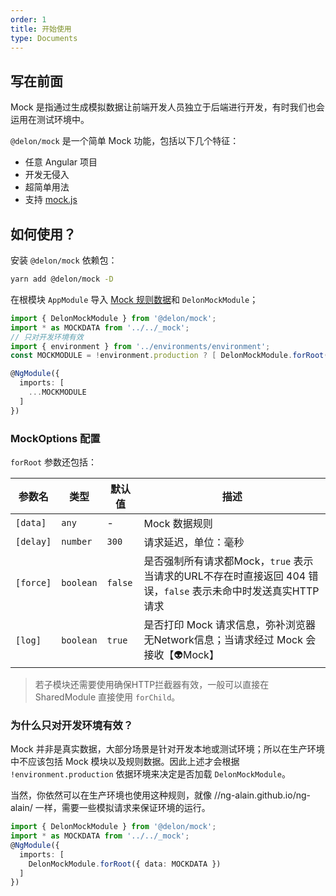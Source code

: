 ```yaml
---
order: 1
title: 开始使用
type: Documents
---
```


## 写在前面

Mock 是指通过生成模拟数据让前端开发人员独立于后端进行开发，有时我们也会运用在测试环境中。

`@delon/mock` 是一个简单 Mock 功能，包括以下几个特征：

- 任意 Angular 项目
- 开发无侵入
- 超简单用法
- 支持 [mock.js](http://mockjs.com/)

## 如何使用？

安装 `@delon/mock` 依赖包：

```bash
yarn add @delon/mock -D
```

在根模块 `AppModule` 导入 [Mock 规则数据](/mock/rule)和 `DelonMockModule`；

```ts
import { DelonMockModule } from '@delon/mock';
import * as MOCKDATA from '../../_mock';
// 只对开发环境有效
import { environment } from '../environments/environment';
const MOCKMODULE = !environment.production ? [ DelonMockModule.forRoot({ data: MOCKDATA }) ] : [];

@NgModule({
  imports: [
    ...MOCKMODULE
  ]
})
```

### MockOptions 配置

`forRoot` 参数还包括：

| 参数名 | 类型 | 默认值 | 描述 |
| ----- | --- | --- | --- |
| `[data]` | `any` | - | Mock 数据规则 |
| `[delay]` | `number` | `300` | 请求延迟，单位：毫秒 |
| `[force]` | `boolean` | `false` | 是否强制所有请求都Mock，`true` 表示当请求的URL不存在时直接返回 404 错误，`false` 表示未命中时发送真实HTTP请求 |
| `[log]` | `boolean` | `true` | 是否打印 Mock 请求信息，弥补浏览器无Network信息；当请求经过 Mock 会接收【👽Mock】 |

> 若子模块还需要使用确保HTTP拦截器有效，一般可以直接在 SharedModule 直接使用 `forChild`。

### 为什么只对开发环境有效？

Mock 并非是真实数据，大部分场景是针对开发本地或测试环境；所以在生产环境中不应该包括 Mock 模块以及规则数据。因此上述才会根据 `!environment.production` 依据环境来决定是否加载 `DelonMockModule`。

当然，你依然可以在生产环境也使用这种规则，就像 //ng-alain.github.io/ng-alain/ 一样，需要一些模拟请求来保证环境的运行。

```ts
import { DelonMockModule } from '@delon/mock';
import * as MOCKDATA from '../../_mock';
@NgModule({
  imports: [
    DelonMockModule.forRoot({ data: MOCKDATA })
  ]
})
```
